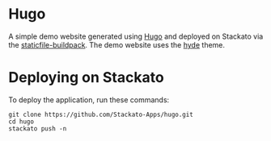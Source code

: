 Hugo
====
A simple demo website generated using [Hugo](http://gohugo.io/) and deployed on Stackato via the [staticfile-buildpack](https://github.com/cloudfoundry-incubator/staticfile-buildpack). The demo website uses the [hyde](https://github.com/spf13/hyde) theme.

Deploying on Stackato
=====================
To deploy the application, run these commands:

    git clone https://github.com/Stackato-Apps/hugo.git
    cd hugo
    stackato push -n
